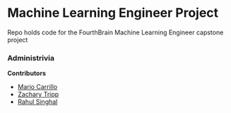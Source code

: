 # Machine Learning Engineer Project
Repo holds code for the FourthBrain Machine Learning Engineer capstone project


### Administrivia

**Contributors** 
* [Mario Carrillo](https://www.linkedin.com/in/mariojaviercarrillo/)
* [Zachary Tripp](https://www.linkedin.com/in/zachary-tripp/)
* [Rahul Singhal](https://www.linkedin.com/in/rahulsinghalchicago/)
